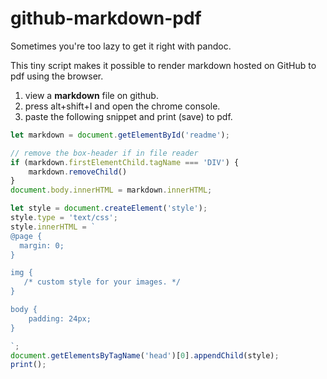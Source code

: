 # github-markdown-pdf
Sometimes you're too lazy to get it right with pandoc.

This tiny script makes it possible to render markdown hosted on GitHub to pdf using the browser.

1) view a **markdown** file on github.
2) press alt+shift+I and open the chrome console.
3) paste the following snippet and print (save) to pdf.

```javascript
let markdown = document.getElementById('readme');

// remove the box-header if in file reader
if (markdown.firstElementChild.tagName === 'DIV') {
    markdown.removeChild()
}
document.body.innerHTML = markdown.innerHTML;

let style = document.createElement('style');
style.type = 'text/css';
style.innerHTML = `
@page {
  margin: 0;
}

img {
   /* custom style for your images. */
}

body {
    padding: 24px;
}

`;
document.getElementsByTagName('head')[0].appendChild(style);
print();
```
